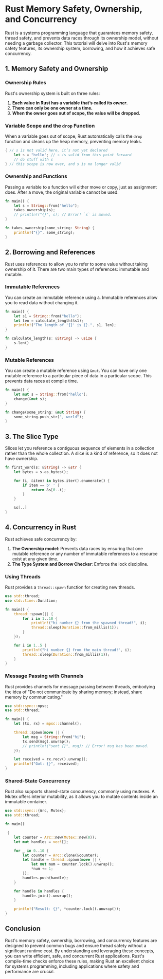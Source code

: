 # Rust Memory Safety, Ownership, and Concurrency

Rust is a systems programming language that guarantees memory safety, thread safety, and prevents data races through its ownership model, without needing a garbage collector. This tutorial will delve into Rust's memory safety features, its ownership system, borrowing, and how it achieves safe concurrency.

## 1. Memory Safety and Ownership

### Ownership Rules

Rust's ownership system is built on three rules:

1. **Each value in Rust has a variable that’s called its *owner*.**
2. **There can only be one owner at a time.**
3. **When the owner goes out of scope, the value will be dropped.**

### Variable Scope and the `drop` Function

When a variable goes out of scope, Rust automatically calls the `drop` function and cleans up the heap memory, preventing memory leaks.

```rust
{ // s is not valid here, it’s not yet declared
    let s = "hello"; // s is valid from this point forward
    // do stuff with s
} // this scope is now over, and s is no longer valid
```

### Ownership and Functions

Passing a variable to a function will either move or copy, just as assignment does. After a move, the original variable cannot be used.

```rust
fn main() {
    let s = String::from("hello");
    takes_ownership(s);
    // println!("{}", s); // Error! `s` is moved.
}

fn takes_ownership(some_string: String) {
    println!("{}", some_string);
}
```

## 2. Borrowing and References

Rust uses references to allow you to refer to some value without taking ownership of it. There are two main types of references: immutable and mutable.

### Immutable References

You can create an immutable reference using `&`. Immutable references allow you to read data without changing it.

```rust
fn main() {
    let s1 = String::from("hello");
    let len = calculate_length(&s1);
    println!("The length of '{}' is {}.", s1, len);
}

fn calculate_length(s: &String) -> usize {
    s.len()
}
```

### Mutable References

You can create a mutable reference using `&mut`. You can have only one mutable reference to a particular piece of data in a particular scope. This prevents data races at compile time.

```rust
fn main() {
    let mut s = String::from("hello");
    change(&mut s);
}

fn change(some_string: &mut String) {
    some_string.push_str(", world");
}
```

## 3. The Slice Type

Slices let you reference a contiguous sequence of elements in a collection rather than the whole collection. A slice is a kind of reference, so it does not have ownership.

```rust
fn first_word(s: &String) -> &str {
    let bytes = s.as_bytes();

    for (i, &item) in bytes.iter().enumerate() {
        if item == b' ' {
            return &s[0..i];
        }
    }

    &s[..]
}
```

## 4. Concurrency in Rust

Rust achieves safe concurrency by:

1. **The Ownership model**: Prevents data races by ensuring that one mutable reference or any number of immutable references to a resource exist at any given time.
2. **The Type System and Borrow Checker**: Enforce the lock discipline.

### Using Threads

Rust provides a `thread::spawn` function for creating new threads.

```rust
use std::thread;
use std::time::Duration;

fn main() {
    thread::spawn(|| {
        for i in 1..10 {
            println!("hi number {} from the spawned thread!", i);
            thread::sleep(Duration::from_millis(1));
        }
    });

    for i in 1..5 {
        println!("hi number {} from the main thread!", i);
        thread::sleep(Duration::from_millis(1));
    }
}
```

### Message Passing with Channels

Rust provides channels for message passing between threads, embodying the idea of "Do not communicate by sharing memory; instead, share memory by communicating."

```rust
use std::sync::mpsc;
use std::thread;

fn main() {
    let (tx, rx) = mpsc::channel();

    thread::spawn(move || {
        let msg = String::from("hi");
        tx.send(msg).unwrap();
        // println!("sent {}", msg); // Error! msg has been moved.
    });

    let received = rx.recv().unwrap();
    println!("Got: {}", received);
}
```

### Shared-State Concurrency

Rust also supports shared-state concurrency, commonly using mutexes. A Mutex offers interior mutability, as it allows you to mutate contents inside an immutable container.

```rust
use std::sync::{Arc, Mutex};
use std::thread;

fn main()

 {
    let counter = Arc::new(Mutex::new(0));
    let mut handles = vec![];

    for _ in 0..10 {
        let counter = Arc::clone(&counter);
        let handle = thread::spawn(move || {
            let mut num = counter.lock().unwrap();
            *num += 1;
        });
        handles.push(handle);
    }

    for handle in handles {
        handle.join().unwrap();
    }

    println!("Result: {}", *counter.lock().unwrap());
}
```

## Conclusion

Rust's memory safety, ownership, borrowing, and concurrency features are designed to prevent common bugs and ensure thread safety without a significant runtime cost. By understanding and leveraging these concepts, you can write efficient, safe, and concurrent Rust applications. Rust's compile-time checks enforce these rules, making Rust an excellent choice for systems programming, including applications where safety and performance are crucial.